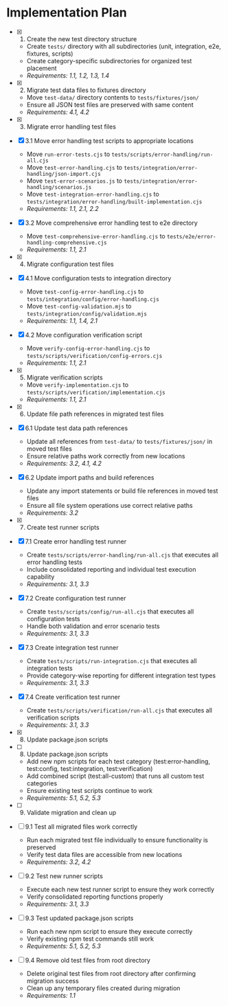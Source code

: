 # Implementation Plan

- [x] 1. Create the new test directory structure
  - Create `tests/` directory with all subdirectories (unit, integration, e2e, fixtures, scripts)
  - Create category-specific subdirectories for organized test placement
  - _Requirements: 1.1, 1.2, 1.3, 1.4_

- [x] 2. Migrate test data files to fixtures directory
  - Move `test-data/` directory contents to `tests/fixtures/json/`
  - Ensure all JSON test files are preserved with same content
  - _Requirements: 4.1, 4.2_

- [x] 3. Migrate error handling test files

- [x] 3.1 Move error handling test scripts to appropriate locations
  - Move `run-error-tests.cjs` to `tests/scripts/error-handling/run-all.cjs`
  - Move `test-error-handling.cjs` to `tests/integration/error-handling/json-import.cjs`
  - Move `test-error-scenarios.js` to `tests/integration/error-handling/scenarios.js`
  - Move `test-integration-error-handling.cjs` to `tests/integration/error-handling/built-implementation.cjs`
  - _Requirements: 1.1, 2.1, 2.2_

- [x] 3.2 Move comprehensive error handling test to e2e directory
  - Move `test-comprehensive-error-handling.cjs` to `tests/e2e/error-handling-comprehensive.cjs`
  - _Requirements: 1.1, 2.1_

- [x] 4. Migrate configuration test files

- [x] 4.1 Move configuration tests to integration directory
  - Move `test-config-error-handling.cjs` to `tests/integration/config/error-handling.cjs`
  - Move `test-config-validation.mjs` to `tests/integration/config/validation.mjs`
  - _Requirements: 1.1, 1.4, 2.1_

- [x] 4.2 Move configuration verification script
  - Move `verify-config-error-handling.cjs` to `tests/scripts/verification/config-errors.cjs`
  - _Requirements: 1.1, 2.1_

- [x] 5. Migrate verification scripts
  - Move `verify-implementation.cjs` to `tests/scripts/verification/implementation.cjs`
  - _Requirements: 1.1, 2.1_

- [x] 6. Update file path references in migrated test files

- [x] 6.1 Update test data path references
  - Update all references from `test-data/` to `tests/fixtures/json/` in moved test files
  - Ensure relative paths work correctly from new locations
  - _Requirements: 3.2, 4.1, 4.2_

- [x] 6.2 Update import paths and build references
  - Update any import statements or build file references in moved test files
  - Ensure all file system operations use correct relative paths
  - _Requirements: 3.2_

- [x] 7. Create test runner scripts

- [x] 7.1 Create error handling test runner
  - Create `tests/scripts/error-handling/run-all.cjs` that executes all error handling tests
  - Include consolidated reporting and individual test execution capability
  - _Requirements: 3.1, 3.3_

- [x] 7.2 Create configuration test runner
  - Create `tests/scripts/config/run-all.cjs` that executes all configuration tests
  - Handle both validation and error scenario tests
  - _Requirements: 3.1, 3.3_

- [x] 7.3 Create integration test runner
  - Create `tests/scripts/run-integration.cjs` that executes all integration tests
  - Provide category-wise reporting for different integration test types
  - _Requirements: 3.1, 3.3_

- [x] 7.4 Create verification test runner
  - Create `tests/scripts/verification/run-all.cjs` that executes all verification scripts
  - _Requirements: 3.1, 3.3_
- [x] 8. Update package.json scripts

- [ ] 8. Update package.json scripts
  - Add new npm scripts for each test category (test:error-handling, test:config, test:integration, test:verification)
  - Add combined script (test:all-custom) that runs all custom test categories
  - Ensure existing test scripts continue to work
  - _Requirements: 5.1, 5.2, 5.3_

- [ ] 9. Validate migration and clean up

- [ ] 9.1 Test all migrated files work correctly
  - Run each migrated test file individually to ensure functionality is preserved
  - Verify test data files are accessible from new locations
  - _Requirements: 3.2, 4.2_

- [ ] 9.2 Test new runner scripts
  - Execute each new test runner script to ensure they work correctly
  - Verify consolidated reporting functions properly
  - _Requirements: 3.1, 3.3_

- [ ] 9.3 Test updated package.json scripts
  - Run each new npm script to ensure they execute correctly
  - Verify existing npm test commands still work
  - _Requirements: 5.1, 5.2, 5.3_

- [ ] 9.4 Remove old test files from root directory
  - Delete original test files from root directory after confirming migration success
  - Clean up any temporary files created during migration
  - _Requirements: 1.1_
